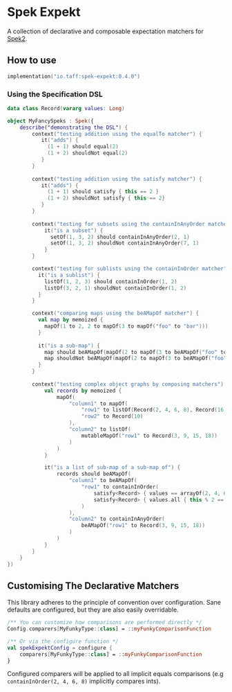 # Spek Expekt #

A collection of declarative and composable expectation matchers for [Spek2](https://www.spekframework.org).

## How to use

```kotlin
implementation("io.taff:spek-expekt:0.4.0")
```

### Using the Specification DSL 
```kotlin
data class Record(vararg values: Long)

object MyFancySpeks : Spek({
    describe("demonstrating the DSL") {
        context("testing addition using the equalTo matcher") {
           it("adds") { 
             (1 + 1) should equal(2) 
             (1 + 2) shouldNot equal(2)
           }
        }
        
        context("testing addition using the satisfy matcher") {
           it("adds") { 
             (1 + 1) should satisfy { this == 2 }
             (1 + 2) shouldNot satisfy { this == 2}
           }
        }
        
        context("testing for subsets using the containInAnyOrder matcher") {
            it("is a subset") { 
              setOf(1, 3, 2) should containInAnyOrder(2, 1)
              setOf(1, 3, 2) shouldNot containInAnyOrder(7, 1)
            }
        }

        context("testing for sublists using the containInOrder matcher") {
          it("is a sublist") { 
            listOf(1, 2, 3) should containInOrder(1, 2)
            listOf(3, 2, 1) shouldNot containInOrder(1, 2)
          }
        }

        context("comparing maps using the beAMapOf matcher") {
          val map by memoized {
            mapOf(1 to 2, 2 to mapOf(3 to mapOf("foo" to "bar")))
          }
            
          it("is a sub-map") {
            map should beAMapOf(mapOf(2 to mapOf(3 to beAMapOf("foo" to "bar"))))
            map shouldNot beAMapOf(mapOf(2 to mapOf(3 to beAMapOf("foo" to "lorem"))))
          }
        }
        
        context("testing complex object graphs by composing matchers") {
            val records by memoized { 
                mapOf(
                    "column1" to mapOf(
                        "row1" to listOf(Record(2, 4, 6, 8), Record(16, 32, 64)),
                        "row2" to Record(10)
                    ),
                    "column2" to listOf(
                        mutableMapOf("row1" to Record(3, 9, 15, 18))
                    )
                )
            }

            it("is a list of sub-map of a sub-map of") {
                records should beAMapOf(
                    "column1" to beAMapOf(
                        "row1" to containInOrder(
                            satisfy<Record> { values == arrayOf(2, 4, 6, 8) },
                            satisfy<Record> { values.all { this % 2 == 0 } }
                        )
                    ),
                    "column2" to containInAnyOrder(
                        beAMapOf("row1" to Record(3, 9, 15, 18))
                    )
                )
            }
        }
    }
})

```

## Customising The Declarative Matchers

This library adheres to the principle of convention over configuration. Sane defaults are configured, but they are
also easily overridable.

```kotlin
/** You can customize how comparisons are performed directly */
Config.comparers[MyFunkyType::class] = ::myFunkyComparisonFunction

/** Or via the configure function */
val spekExpektConfig = configure {
    comparers[MyFunkyType::class] = ::myFunkyComparisonFunction
}
```

Configured comparers will be applied to all implicit equals comparisons (e.g `containInOrder(2, 4, 6, 8)` implicitly compares ints).
